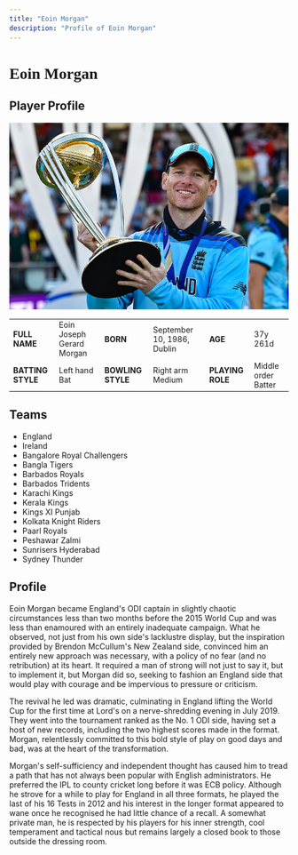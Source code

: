 ```yaml
---
title: "Eoin Morgan"
description: "Profile of Eoin Morgan"
---
```


# <span style="font-family: 'Playfair Display', serif;">Eoin Morgan</span>

## Player Profile

![Eoin Morgan](/static/images/em.jpg)

<table>
  <tr>
    <td><strong>FULL NAME</strong></td>
    <td>Eoin Joseph Gerard Morgan</td>
    <td><strong>BORN</strong></td>
    <td>September 10, 1986, Dublin</td>
    <td><strong>AGE</strong></td>
    <td>37y 261d</td>
  </tr>
  <tr>
    <td><strong>BATTING STYLE</strong></td>
    <td>Left hand Bat</td>
    <td><strong>BOWLING STYLE</strong></td>
    <td>Right arm Medium</td>
    <td><strong>PLAYING ROLE</strong></td>
    <td>Middle order Batter</td>
  </tr>
</table>

## Teams

- England
- Ireland
- Bangalore Royal Challengers
- Bangla Tigers
- Barbados Royals 
- Barbados Tridents
- Karachi Kings
- Kerala Kings
- Kings XI Punjab
- Kolkata Knight Riders
- Paarl Royals
- Peshawar Zalmi
- Sunrisers Hyderabad
- Sydney Thunder


## Profile

Eoin Morgan became England's ODI captain in slightly chaotic circumstances less than two months before the 2015 World Cup and was less than enamoured with an entirely inadequate campaign. What he observed, not just from his own side's lacklustre display, but the inspiration provided by Brendon McCullum's New Zealand side, convinced him an entirely new approach was necessary, with a policy of no fear (and no retribution) at its heart. It required a man of strong will not just to say it, but to implement it, but Morgan did so, seeking to fashion an England side that would play with courage and be impervious to pressure or criticism.

The revival he led was dramatic, culminating in England lifting the World Cup for the first time at Lord's on a nerve-shredding evening in July 2019. They went into the tournament ranked as the No. 1 ODI side, having set a host of new records, including the two highest scores made in the format. Morgan, relentlessly committed to this bold style of play on good days and bad, was at the heart of the transformation.

Morgan's self-sufficiency and independent thought has caused him to tread a path that has not always been popular with English administrators. He preferred the IPL to county cricket long before it was ECB policy. Although he strove for a while to play for England in all three formats, he played the last of his 16 Tests in 2012 and his interest in the longer format appeared to wane once he recognised he had little chance of a recall. A somewhat private man, he is respected by his players for his inner strength, cool temperament and tactical nous but remains largely a closed book to those outside the dressing room.
